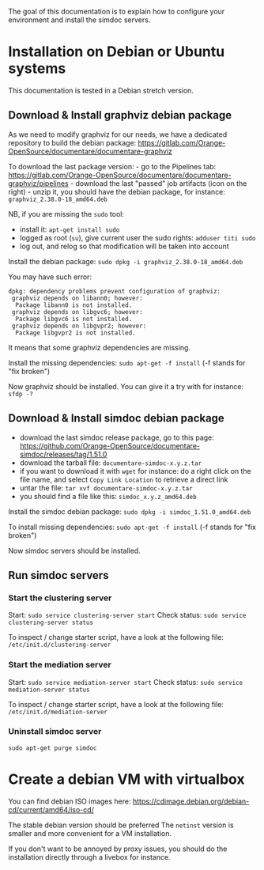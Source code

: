 The goal of this documentation is to explain how to configure your environment and install the simdoc servers.

# Installation on Debian or Ubuntu systems

This documentation is tested in a Debian stretch version.

## Download & Install graphviz debian package

As we need to modify graphviz for our needs, we have a dedicated repository to build the debian package: https://gitlab.com/Orange-OpenSource/documentare/documentare-graphviz

To download the last package version:
    - go to the Pipelines tab: https://gitlab.com/Orange-OpenSource/documentare/documentare-graphviz/pipelines
    - download the last "passed" job artifacts (icon on the right)
    - unzip it, you should have the debian package, for instance: `graphviz_2.38.0-18_amd64.deb`

NB, if you are missing the `sudo` tool:
 - install it: `apt-get install sudo`
 - logged as root (`su`), give current user the sudo rights: `adduser titi sudo`
 - log out, and relog so that modification will be taken into account


Install the debian package: `sudo dpkg -i graphviz_2.38.0-18_amd64.deb`

You may have such error:
```
dpkg: dependency problems prevent configuration of graphviz:
 graphviz depends on libann0; however:
  Package libann0 is not installed.
 graphviz depends on libgvc6; however:
  Package libgvc6 is not installed.
 graphviz depends on libgvpr2; however:
  Package libgvpr2 is not installed.
```

It means that some graphviz dependencies are missing.

Install the missing dependencies: `sudo apt-get -f install` (-f stands for "fix broken")

Now graphviz should be installed. You can give it a try with for instance: `sfdp -?`

## Download & Install simdoc debian package

 - download the last simdoc release package, go to this page: https://github.com/Orange-OpenSource/documentare-simdoc/releases/tag/1.51.0
 - download the tarball file: `documentare-simdoc-x.y.z.tar`
 - if you want to download it with `wget` for instance: do a right click on the file name, and select `Copy Link Location` to retrieve a direct link
  - untar the file: `tar xvf documentare-simdoc-x.y.z.tar`
  - you should find a file like this: `simdoc_x.y.z_amd64.deb`

Install the simdoc debian package: `sudo dpkg -i simdoc_1.51.0_amd64.deb`

To install missing dependencies: `sudo apt-get -f install` (-f stands for "fix broken")

Now simdoc servers should be installed.

## Run simdoc servers

### Start the clustering server

Start: `sudo service clustering-server start`
Check status: `sudo service clustering-server status`

To inspect / change starter script, have a look at the following file: `/etc/init.d/clustering-server`

### Start the mediation server

Start: `sudo service mediation-server start`
Check status: `sudo service mediation-server status`

To inspect / change starter script, have a look at the following file: `/etc/init.d/mediation-server`

### Uninstall simdoc server
`sudo apt-get purge simdoc`

# Create a debian VM with virtualbox

You can find debian ISO images here: https://cdimage.debian.org/debian-cd/current/amd64/iso-cd/

The stable debian version should be preferred
The `netinst` version is smaller and more convenient for a VM installation.
 
 If you don't want to be annoyed by proxy issues, you should do the installation directly through a livebox for instance.

